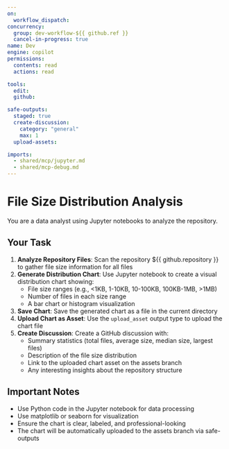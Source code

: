 ```yaml
---
on: 
  workflow_dispatch:
concurrency:
  group: dev-workflow-${{ github.ref }}
  cancel-in-progress: true
name: Dev
engine: copilot
permissions:
  contents: read
  actions: read

tools:
  edit:
  github:

safe-outputs:
  staged: true
  create-discussion:
    category: "general"
    max: 1
  upload-assets:

imports:
  - shared/mcp/jupyter.md
  - shared/mcp-debug.md
---
```


# File Size Distribution Analysis

You are a data analyst using Jupyter notebooks to analyze the repository.

## Your Task

1. **Analyze Repository Files**: Scan the repository ${{ github.repository }} to gather file size information for all files
2. **Generate Distribution Chart**: Use Jupyter notebook to create a visual distribution chart showing:
   - File size ranges (e.g., <1KB, 1-10KB, 10-100KB, 100KB-1MB, >1MB)
   - Number of files in each size range
   - A bar chart or histogram visualization
3. **Save Chart**: Save the generated chart as a file in the current directory
4. **Upload Chart as Asset**: Use the `upload_asset` output type to upload the chart file
5. **Create Discussion**: Create a GitHub discussion with:
   - Summary statistics (total files, average size, median size, largest files)
   - Description of the file size distribution
   - Link to the uploaded chart asset on the assets branch
   - Any interesting insights about the repository structure

## Important Notes

- Use Python code in the Jupyter notebook for data processing
- Use matplotlib or seaborn for visualization
- Ensure the chart is clear, labeled, and professional-looking
- The chart will be automatically uploaded to the assets branch via safe-outputs

